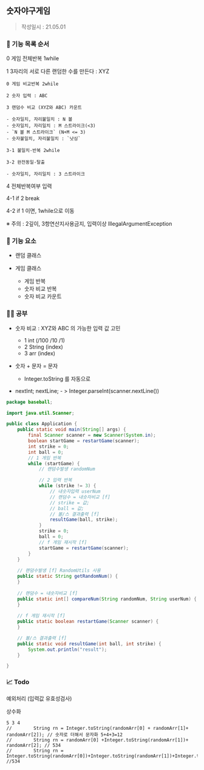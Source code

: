 ## 숫자야구게임

>  작성일시 : 21.05.01

### 🚀 기능 목록 순서

0 게임 전체반복 1while

1 3자리의 서로 다른 랜덤한 수를 만든다 : XYZ

```
0 게임 비교반복 2while

2 숫자 입력 : ABC

3 랜덤수 비교 (XYZ와 ABC) 카운트

- 숫자일치, 자리불일치 : N 볼
- 숫자일치, 자리일치 : M 스트라이크(<3)
- `N 볼 M 스트라이크` (N+M <= 3)
- 숫자불일치, 자리불일치 : `낫싱`

3-1 불일치-반복 2while

3-2 완전동일-탈출

- 숫자일치, 자리일치 : 3 스트라이크
```

4  전체반복여부 입력

4-1 if 2 break

4-2 if 1 이면, 1while으로 이동

※ 주의 : 2깊이, 3항연산지사용금지, 입력이상 IllegalArgumentException



### 🎱 기능 요소

- 랜덤 클래스

- 게임 클래스
  - 게임 반복
  - 숫자 비교 반복
  - 숫자 비교 카운트



### ✍🏻 공부

- 숫자 비교 :  XYZ와 ABC 의 가능한 입력 값 고민
  - 1 int (/100 /10 /1) 
  - 2 String (index)
  - 3 arr (index)

- 숫자 + 문자 = 문자
  - Integer.toString 를 자동으로
- nextInt; nextLine; - > Integer.parseInt(scanner.nextLine())



```java
package baseball;

import java.util.Scanner;

public class Application {
    public static void main(String[] args) {
        final Scanner scanner = new Scanner(System.in);
        boolean startGame = restartGame(scanner);
        int strike = 0;
        int ball = 0;
        // 1 게임 반복
        while (startGame) {
            // 랜덤수발생 randomNum

            // 2 입력 반복
            while (strike != 3) {
                // 내숫자입력 userNum
                // 랜덤수 = 내숫자비교 [f]
                // strike = 값;
                // ball = 값;
                // 볼/스 결과출력 [f]
                resultGame(ball, strike);
            }
            strike = 0;
            ball = 0;
            // f 게임 재시작 [f]
            startGame = restartGame(scanner);
        }
    }
    
    // 랜덤수발생 [f] RandomUtils 사용
    public static String getRandomNum() {
    }
    
    // 랜덤수 = 내숫자비교 [f]
    public static int[] compareNum(String randomNum, String userNum) {
    }
    
    // f 게임 재시작 [f]
    public static boolean restartGame(Scanner scanner) {
    }

    // 볼/스 결과출력 [f]
    public static void resultGame(int ball, int strike) {
        System.out.println("result");
    }

}

```

### 📈 Todo

예외처리 (입력값 유효성검사)

상수화

```
5 3 4
//        String rn = Integer.toString(randomArr[0] + randomArr[1]+ randomArr[2]); // 숫자로 더해서 문자화 5+4+3=12
//        String rn = randomArr[0] +Integer.toString(randomArr[1])+ randomArr[2]; // 534
//        String rn = Integer.toString(randomArr[0])+Integer.toString(randomArr[1])+Integer.toString(randomArr[2]); //534

```

